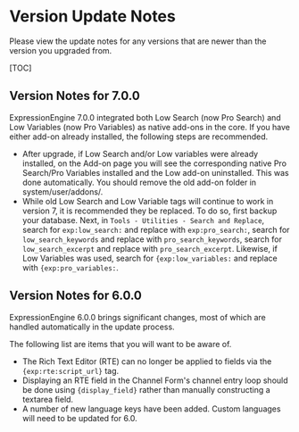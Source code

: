 <!--
    This source file is part of the open source project
    ExpressionEngine User Guide (https://github.com/ExpressionEngine/ExpressionEngine-User-Guide)

    @link      https://expressionengine.com/
    @copyright Copyright (c) 2003-2020, Packet Tide, LLC (https://packettide.com)
    @license   https://expressionengine.com/license Licensed under Apache License, Version 2.0
-->

# Version Update Notes
Please view the update notes for any versions that are newer than the version you upgraded from.

[TOC]

## Version Notes for 7.0.0

ExpressionEngine 7.0.0 integrated both Low Search (now Pro Search) and Low Variables (now Pro Variables) as native add-ons in the core.  If you have either add-on already installed, the following steps are recommended.

- After upgrade, if Low Search and/or Low variables were already installed, on the Add-on page you will see the corresponding native Pro Search/Pro Variables installed and the Low add-on uninstalled.  This was done automatically.  You should remove the old add-on folder in system/user/addons/.  
- While old Low Search and Low Variable tags will continue to work in version 7, it is recommended they be replaced.  To do so, first backup your database.  Next, in `Tools - Utilities - Search and Replace`, search for ``exp:low_search:`` and replace with `exp:pro_search:`, search for ``low_search_keywords`` and replace with ``pro_search_keywords``, search for ``low_search_excerpt`` and replace with ``pro_search_excerpt``.  Likewise, if Low Variables was used, search for `{exp:low_variables:` and replace with `{exp:pro_variables:`.

## Version Notes for 6.0.0

ExpressionEngine 6.0.0 brings significant changes, most of which are handled automatically in the update process.

The following list are items that you will want to be aware of.

- The Rich Text Editor (RTE) can no longer be applied to fields via the ` {exp:rte:script_url}` tag.
- Displaying an RTE field in the Channel Form's channel entry loop should be done using `{display_field}` rather than manually constructing a textarea field.
- A number of new language keys have been added. Custom languages will need to be updated for 6.0.
